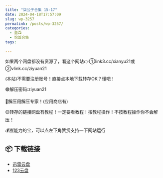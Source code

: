 ```yaml
---
title: "柒公子合集 15-17"
date: 2024-04-18T17:57:09
slug: wp-3257
permalink: /posts/wp-3257/
categories:
  - 盖📺
  - 恰饭合集
tags:

---
```


如果两个网盘都没有资源了，看这个网站👉①link3.cc/xianyu21或②vlink.cc/ziyuan21

(本站)不需要注册账号！直接点本地下载转存OK？懂吧！

🟢解压密码:ziyuan21

🔵解压用解压专家！(应用商店有)

🟡转存的链接网盘有教程！一定要看教程！按教程操作！不按教程操作你不会解压！

💰🈶能力的宝，可以点左下角赞赏支持一下网站运行

## 📦 下载链接
- [迅雷云盘](https://blziyuan21.com/pay-download/3257?key=c16197a937&down_id=0)
- [123云盘](https://blziyuan21.com/pay-download/3257?key=c16197a937&down_id=1)

